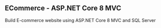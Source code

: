 ## ECommerce - ASP.NET Core 8 MVC 
Build E-commerce website using ASP.NET Core 8 MVC and SQL Server
